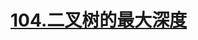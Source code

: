 # [104.二叉树的最大深度](https://leetcode.cn/problems/maximum-depth-of-binary-tree/)

<SourceCode src="../.leetcode/104.二叉树的最大深度.ts" />
